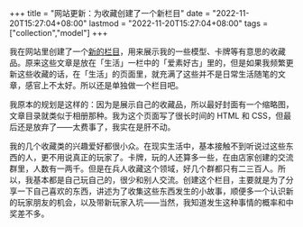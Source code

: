 +++
title = "网站更新：为收藏创建了一个新栏目"
date = "2022-11-20T15:27:04+08:00"
lastmod = "2022-11-20T15:27:04+08:00"
tags = ["collection","model"]
+++

我在网站里创建了一个[新的栏目](/collections/)，用来展示我的一些模型、卡牌等有意思的收藏品。原来这些文章是放在「生活」一栏中的「爱素好古」里的，但是如果我频繁更新这些收藏的话，在「生活」的页面里，就充满了这些并不是日常生活随笔的文章，感官上不太好。所以还是单独做一个栏目吧。

我原本的规划是这样的：因为是展示自己的收藏品，所以最好封面有一个缩略图，文章目录就类似于相册那种。我为这个页面写了很长时间的 HTML 和 CSS，但最后还是放弃了——太费事了，我实在是肝不动。

我的几个收藏类的兴趣爱好都很小众。在现实生活中，基本接触不到听说过这些东西的人，更不用说真正的玩家了。卡牌，玩的人还算多一些，在由店家创建的交流群里，人数有一两千。但是在兵人收藏这个领域，好几个群都只有二三百人。所以，我基本都是自己玩自己的，很少和别人交流。创建这个栏目，主要就是为了分享一下自己喜欢的东西，讲述为了收集这些东西发生的小故事，顺便多一个认识新的玩家朋友的机会，以及带新玩家入坑——当然，我知道发生这种事情的概率和中奖差不多。